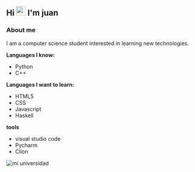 ## Hi <img src="https://media.giphy.com/media/hvRJCLFzcasrR4ia7z/giphy.gif" width="25px">  I'm juan
### About me

I am a computer science student interested in learning new technologies.

**Languages I know:**
- Python
- C++
 
 **Languages I want to learn:**
 - HTML5
 - CSS
 - Javascript
 - Haskell
 
**tools**
 - visual studio code
 - Pycharm
 - Clion


 ![mi universidad](https://upload.wikimedia.org/wikipedia/commons/thumb/9/96/Campus_UTEC_Lima.png/275px-Campus_UTEC_Lima.png)

